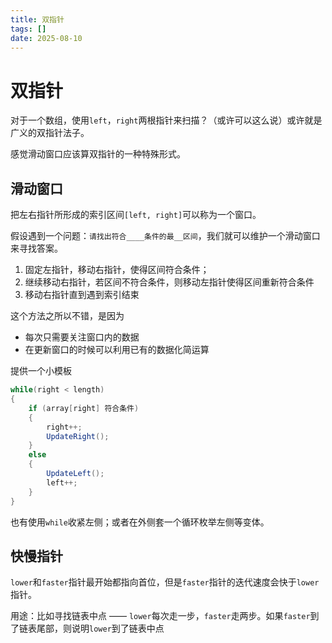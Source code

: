 ```yaml
---
title: 双指针
tags: []
date: 2025-08-10
---
```

# 双指针

对于一个数组，使用`left`，`right`两根指针来扫描？（或许可以这么说）或许就是广义的双指针法子。

感觉滑动窗口应该算双指针的一种特殊形式。

## 滑动窗口

把左右指针所形成的索引区间`[left, right]`可以称为一个窗口。

假设遇到一个问题：`请找出符合____条件的最__区间`，我们就可以维护一个滑动窗口来寻找答案。

1. 固定左指针，移动右指针，使得区间符合条件；
2. 继续移动右指针，若区间不符合条件，则移动左指针使得区间重新符合条件
3. 移动右指针直到遇到索引结束

这个方法之所以不错，是因为
- 每次只需要关注窗口内的数据
- 在更新窗口的时候可以利用已有的数据化简运算

提供一个小模板
```C#
while(right < length)
{
	if (array[right] 符合条件)
	{
		right++;
		UpdateRight();
	}
	else
	{
		UpdateLeft();
		left++;
	}
}
```
也有使用`while`收紧左侧；或者在外侧套一个循环枚举左侧等变体。

## 快慢指针

`lower`和`faster`指针最开始都指向首位，但是`faster`指针的迭代速度会快于`lower`指针。

用途：比如寻找链表中点 —— `lower`每次走一步，`faster`走两步。如果`faster`到了链表尾部，则说明`lower`到了链表中点